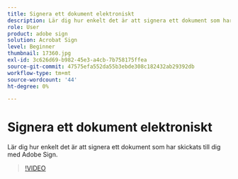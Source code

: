 ```yaml
---
title: Signera ett dokument elektroniskt
description: Lär dig hur enkelt det är att signera ett dokument som har skickats till dig med Adobe Sign
role: User
product: adobe sign
solution: Acrobat Sign
level: Beginner
thumbnail: 17360.jpg
exl-id: 3c626d69-b982-45e3-a4cb-7b758175ffea
source-git-commit: 47575efa552da55b3ebde308c182432ab29392db
workflow-type: tm+mt
source-wordcount: '44'
ht-degree: 0%

---
```


# Signera ett dokument elektroniskt

Lär dig hur enkelt det är att signera ett dokument som har skickats till dig med Adobe Sign.

>[!VIDEO](https://video.tv.adobe.com/v/17360?hidetitle=true)
